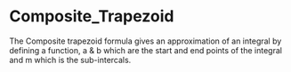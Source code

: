 # Composite_Trapezoid

The Composite trapezoid formula gives an approximation of an integral by defining a function, a & b which are the start and end points of the integral and m which is the sub-intercals.
